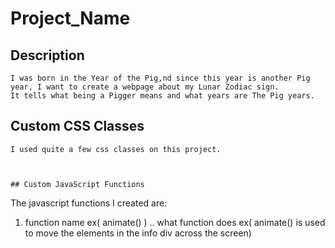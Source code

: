 # Project_Name

## Description
```
I was born in the Year of the Pig,nd since this year is another Pig year, I want to create a webpage about my Lunar Zodiac sign.
It tells what being a Pigger means and what years are The Pig years.

```



## Custom CSS Classes
```
I used quite a few css classes on this project.



## Custom JavaScript Functions
```
The javascript functions I created are:

1. function name ex( animate() )
.. what function does ex( animate() is used to move the elements in the info div across the screen)

```
